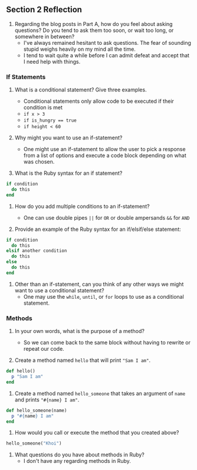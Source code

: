 ## Section 2 Reflection

1. Regarding the blog posts in Part A, how do you feel about asking questions? Do you tend to ask them too soon, or wait too long, or somewhere in between?
    * I've always remained hesitant to ask questions. The fear of sounding stupid weighs heavily on my mind all the time.
    * I tend to wait quite a while before I can admit defeat and accept that I need help with things.  

### If Statements

1. What is a conditional statement? Give three examples.
    * Conditional statements only allow code to be executed if their condition is met
    * `if x > 3`
    * `if is_hungry == true`
    * `if height < 60`

1. Why might you want to use an if-statement?
    * One might use an if-statement to allow the user to pick a response from a list of options and execute a code block depending on what was chosen.

1. What is the Ruby syntax for an if statement?
```rb
if condition
  do this
end
```

1. How do you add multiple conditions to an if-statement?
    * One can use double pipes `||` for `OR` or double ampersands `&&` for `AND`

1. Provide an example of the Ruby syntax for an if/elsif/else statement:
```rb
if condition
  do this
elsif another condition
  do this
else
  do this
end
```

1. Other than an if-statement, can you think of any other ways we might want to use a conditional statement?
    * One may use the `while`, `until`, or `for` loops to use as a conditional statement.

### Methods

1. In your own words, what is the purpose of a method?
    * So we can come back to the same block without having to rewrite or repeat our code.

1. Create a method named `hello` that will print `"Sam I am"`.
```rb
def hello()
  p "Sam I am"
end
```

1. Create a method named `hello_someone` that takes an argument of `name` and prints `"#{name} I am"`.
```rb
def hello_someone(name)
  p "#{name} I am"
end
```

1. How would you call or execute the method that you created above?
```rb
hello_someone("Khoi")
```

1. What questions do you have about methods in Ruby?
    * I don't have any regarding methods in Ruby.
